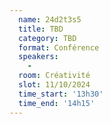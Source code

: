 ```yaml
---
  name: 24d2t3s5
  title: TBD
  category: TBD
  format: Conférence
  speakers: 
    - 
  room: Créativité
  slot: 11/10/2024
  time_start: '13h30'
  time_end: '14h15'
---
```

